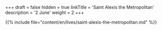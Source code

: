 +++
draft = false
hidden = true
linkTitle = 'Saint Alexis the Metropolitan'
description = '2 June'
weight = 2
+++

{{% include file="content/en/lives/saint-alexis-the-metropolitan.md" %}}
